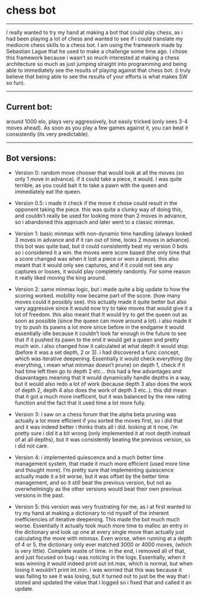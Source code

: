 # chess bot
---

I really wanted to try my hand at making a bot that could play chess, as i had been playing a lot of chess and wanted to see if i could translate my mediocre chess skills to a chess bot. I am using the framework made by Sebastian Lague that he used to make a challenge some time ago. I chose this framework because i wasn’t so much interested at making a chess architecture so much as just jumping straight into programming and being able to immediately see the results of playing against that chess bot. (i truly believe that being able to see the results of your efforts is what makes SW so fun).

---

## Current bot:

around 1000 elo, plays very aggressively, but easily tricked (only sees 3-4 moves ahead). As soon as you play a few games against it, you can beat it consistently (its very predictable).

---

## Bot versions:

- Version 0: random move chooser that would look at all the moves (so only 1 move in advance). if it could take a piece, it would. I was quite terrible, as you could bait it to take a pawn with the queen and immediately eat the queen.

- Version 0.5: i made it check if the move it chose could result in the opponent taking the piece. this was quite a clunky way of doing this, and couldn’t really be used for looking more than 2 moves in advance, so i abandoned this approach and later went to a classic minmax.

- Version 1: basic minmax with non-dynamic time handling (always looked 3 moves in advance and if it ran out of time, looks 2 moves in advance). this bot was quite bad, but it could consistently beat my version 0 bots so i considered it a win. the moves were score based (the only time that a score changed was when it lost a piece or won a piece). this also meant that it would only see captures, and if it could not see any captures or losses, it would play completely randomly. For some reason it really liked moving the king around.

- Version 2: same minmax logic, but i made quite a big update to how the scoring worked. mobility now became part of the score. (how many moves could it possibly see). this actually made it quite better but also very aggressive since it would now try to take moves that would give it a lot of freedom. this also meant that it would try to get the queen out as soon as possible (since the queen can move around a lot). i also made it try to push its pawns a lot more since before in the endgame it would essentially idle because it couldn’t look far enough in the future to see that if it pushed its pawn to the end it would get a queen and pretty much win. i also changed how it calculated at what depth it would stop. (before it was a set depth, 2 or 3). i had discovered a func concept, which was iterative deepening. Essentially it would check everything (by everything, i mean what minmax doesn’t prune) on depth 1, check if it had time left then go to depth 2 etc… this had a few advantages and disavantages meaning that it would dynamically handle depths in a way, but it would also redo a lot of work (because depth 3 also does the work of depth 2, depth 4 also does the work of depth 3 etc..). this did mean that it got a much more inefficent, but it was balanced by the new rating function and the fact that it used time a lot more fully.

- Version 3: i saw on a chess forum that the alpha beta pruning was actually a lot more efficient if you sorted the moves first, so i did that and it was indeed better i thinks thats all i did. looking at it now, i’m pretty sure i did it a bit wrong (only implemented it at root depth instead of at all depths), but it was consistently beating the previous version, so i did not care.

- Version 4: i implemented quiescence and a much better time management system, that made it much more efficient (used more time and thought more). I’m pretty sure that implementing quiescence actually made it a bit worse, but it was offset by the better time management, and so it still beat the previous version, but not as overwhelmingly as the other versions would beat their own previous versions in the past.

- Version 5: this version was very frustrating for me, as i at first wanted to try my hand at making a dictionary to rid myself of the inherent inefficiencies of iterative deepening. This made the bot much much worse. Essentially it actually took much more time to malloc an entry in the dictionary and look up one at every single move than actually just calculating the move with minmax. Even worse, when running at a depth of 4 or 5, the dictionary only ever matched 3000 or 4000 moves, (which is very little). Complete waste of time. in the end, i removed all of that, and just focused on bug i was noticing in the logs. Essentially, when it was winning it would indeed print out int.max, which is normal, but when losing it wouldn’t print int.min. i was worried that this was because it was failing to see it was losing, but it turned out to just be the way that i stored and updated the value that i logged so i fixed that and called it an update.